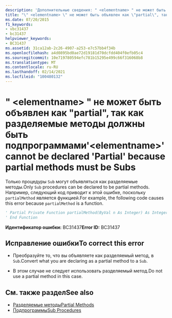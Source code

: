 ```yaml
---
description: 'Дополнительные сведения: " <elementname> " не может быть объявлен как "partial", так как разделяемые методы должны быть подпрограммами'
title: "\" <elementname> \" не может быть объявлен как \"partial\", так как разделяемые методы должны быть подпрограммами"
ms.date: 07/20/2015
f1_keywords:
- vbc31437
- bc31437
helpviewer_keywords:
- BC31437
ms.assetid: 31ca12ab-2c26-4907-a253-e7c57bb4f34b
ms.openlocfilehash: a4d0895bd0ae72d19181d70dcfdd404f0efb05c4
ms.sourcegitcommit: 10e719780594efc781b15295e499c66f316068b8
ms.translationtype: MT
ms.contentlocale: ru-RU
ms.lasthandoff: 02/14/2021
ms.locfileid: "100480132"
---
```

# <a name="elementname-cannot-be-declared-partial-because-partial-methods-must-be-subs"></a><span data-ttu-id="4d9fa-103">" \<elementname> " не может быть объявлен как "partial", так как разделяемые методы должны быть подпрограммами</span><span class="sxs-lookup"><span data-stu-id="4d9fa-103">'\<elementname>' cannot be declared 'Partial' because partial methods must be Subs</span></span>

<span data-ttu-id="4d9fa-104">Только процедуры `Sub` могут объявляться как разделяемые методы.</span><span class="sxs-lookup"><span data-stu-id="4d9fa-104">Only `Sub` procedures can be declared to be partial methods.</span></span> <span data-ttu-id="4d9fa-105">Например, следующий код приводит к этой ошибке, поскольку `partialMethod` является функцией.</span><span class="sxs-lookup"><span data-stu-id="4d9fa-105">For example, the following code causes this error because `partialMethod` is a function.</span></span>  
  
```vb  
' Partial Private Function partialMethod(ByVal n As Integer) As Integer  
' End Function  
```  
  
 <span data-ttu-id="4d9fa-106">**Идентификатор ошибки:** BC31437</span><span class="sxs-lookup"><span data-stu-id="4d9fa-106">**Error ID:** BC31437</span></span>  
  
## <a name="to-correct-this-error"></a><span data-ttu-id="4d9fa-107">Исправление ошибки</span><span class="sxs-lookup"><span data-stu-id="4d9fa-107">To correct this error</span></span>  
  
- <span data-ttu-id="4d9fa-108">Преобразуйте то, что вы объявляете как разделяемый метод, в `Sub`.</span><span class="sxs-lookup"><span data-stu-id="4d9fa-108">Convert what you are declaring as a partial method to a `Sub`.</span></span>  
  
- <span data-ttu-id="4d9fa-109">В этом случае не следует использовать разделяемый метод.</span><span class="sxs-lookup"><span data-stu-id="4d9fa-109">Do not use a partial method in this case.</span></span>  
  
## <a name="see-also"></a><span data-ttu-id="4d9fa-110">См. также раздел</span><span class="sxs-lookup"><span data-stu-id="4d9fa-110">See also</span></span>

- [<span data-ttu-id="4d9fa-111">Разделяемые методы</span><span class="sxs-lookup"><span data-stu-id="4d9fa-111">Partial Methods</span></span>](../programming-guide/language-features/procedures/partial-methods.md)
- [<span data-ttu-id="4d9fa-112">Подпрограммы</span><span class="sxs-lookup"><span data-stu-id="4d9fa-112">Sub Procedures</span></span>](../programming-guide/language-features/procedures/sub-procedures.md)
